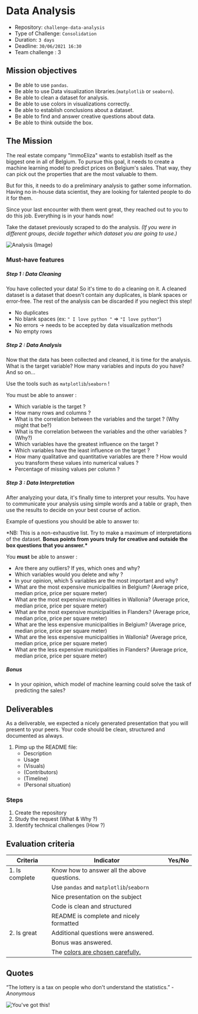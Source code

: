 # Data Analysis

- Repository: `challenge-data-analysis`
- Type of Challenge: `Consolidation`
- Duration: `3 days`
- Deadline: `30/06/2021 16:30`
- Team challenge : 3

## Mission objectives

- Be able to use `pandas`.
- Be able to use Data visualization libraries.(`matplotlib` or `seaborn`).
- Be able to clean a dataset for analysis.
- Be able to use colors in visualizations correctly.
- Be able to establish conclusions about a dataset.
- Be able to find and answer creative questions about data.
- Be able to think outside the box.

## The Mission

The real estate company "ImmoEliza" wants to establish itself as the biggest one in all of Belgium. To pursue this goal, it needs to create a machine learning model to predict prices on Belgium's sales. That way, they can pick out the properties that are the most valuable to them.

But for this, it needs to do a preliminary analysis to gather some information. Having no in-house data scientist, they are looking for talented people to do it for them.

Since your last encounter with them went great, they reached out to you to do this job. Everything is in your hands now!

Take the dataset previously scraped to do the analysis. _(If you were in different groups, decide together which dataset you are going to use.)_

![Analysis (Image)](https://y26uq11r8xr1zyp0d3inciqv-wpengine.netdna-ssl.com/wp-content/uploads/2019/10/37.jpg)

### Must-have features

##### Step 1 : Data Cleaning

You have collected your data! So it's time to do a cleaning on it. A cleaned dataset is a dataset that doesn't contain any duplicates, is blank spaces or error-free. The rest of the analysis can be discarded if you neglect this step!

- No duplicates
- No blank spaces (ex: `" I love python "` => `"I love python"`)
- No errors -> needs to be accepted by data visualization methods
- No empty rows

##### Step 2 : Data Analysis

Now that the data has been collected and cleaned, it is time for the analysis. What is the target variable? How many variables and inputs do you have? And so on...

Use the tools such as `matplotlib`/`seaborn` !

You must be able to answer :

- Which variable is the target ?
- How many rows and columns ?
- What is the correlation between the variables and the target ? (Why might that be?)
- What is the correlation between the variables and the other variables ? (Why?)
- Which variables have the greatest influence on the target ?
- Which variables have the least influence on the target ?
- How many qualitative and quantitative variables are there ? How would you transform these values into numerical values ?
- Percentage of missing values per column ?

##### Step 3 : Data Interpretation

After analyzing your data, it's finally time to interpret your results. You have to communicate your analysis using simple words and a table or graph, then use the results to decide on your best course of action.

Example of questions you should be able to answer to:

\*NB: This is a non-exhaustive list. Try to make a maximum of interpretations of the dataset.
**Bonus points from yours truly for creative and outside the box questions that you answer.\***

You **must** be able to answer :

- Are there any outliers? If yes, which ones and why?
- Which variables would you delete and why ?
- In your opinion, which 5 variables are the most important and why?
- What are the most expensive municipalities in Belgium? (Average price, median price, price per square meter)
- What are the most expensive municipalities in Wallonia? (Average price, median price, price per square meter)
- What are the most expensive municipalities in Flanders? (Average price, median price, price per square meter)
- What are the less expensive municipalities in Belgium? (Average price, median price, price per square meter)
- What are the less expensive municipalities in Wallonia? (Average price, median price, price per square meter)
- What are the less expensive municipalities in Flanders? (Average price, median price, price per square meter)

##### Bonus

- In your opinion, which model of machine learning could solve the task of predicting the sales?

## Deliverables

As a deliverable, we expected a nicely generated presentation that you will present to your peers.
Your code should be clean, structured and documented as always.

1. Pimp up the README file:
   - Description
   - Usage
   - (Visuals)
   - (Contributors)
   - (Timeline)
   - (Personal situation)

### Steps

1. Create the repository
2. Study the request (What & Why ?)
3. Identify technical challenges (How ?)

## Evaluation criteria

| Criteria       | Indicator                                                                                                     | Yes/No |
| -------------- | ------------------------------------------------------------------------------------------------------------- | ------ |
| 1. Is complete | Know how to answer all the above questions.                                                                   |        |
|                | Use `pandas` and `matplotlib`/`seaborn`                                                                       |        |
|                | Nice presentation on the subject                                                                              |        |
|                | Code is clean and structured                                                                                  |        |
|                | README is complete and nicely formatted                                                                       |        |
| 2. Is great    | Additional questions were answered.                                                                           |        |
|                | Bonus was answered.                                                                                           |        |
|                | The [colors are chosen carefully.](https://chartio.com/learn/charts/how-to-choose-colors-data-visualization/) |        |

## Quotes

“The lottery is a tax on people who don't understand the statistics.”
_- Anonymous_

![You've got this!](https://media.giphy.com/media/JrXas5ecb4FkwbFpIE/giphy.gif)
